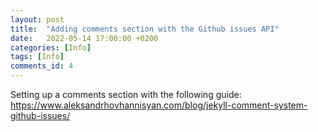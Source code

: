 ```yaml
---
layout: post
title:  "Adding comments section with the Github issues API"
date:   2022-05-14 17:00:00 +0200
categories: [Info]
tags: [Info]
comments_id: 4
---
```


Setting up a comments section with the following guide:
https://www.aleksandrhovhannisyan.com/blog/jekyll-comment-system-github-issues/